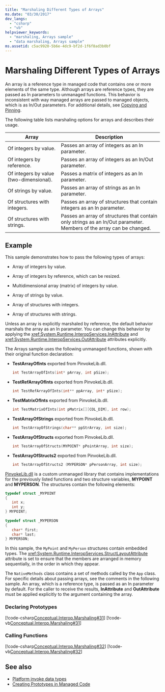 ```yaml
---
title: "Marshaling Different Types of Arrays"
ms.date: "03/30/2017"
dev_langs: 
  - "csharp"
  - "vb"
helpviewer_keywords: 
  - "marshaling, Arrays sample"
  - "data marshaling, Arrays sample"
ms.assetid: c5ac9920-5b6e-4dc9-bf2d-1f6f8ad3b0bf
---
```

# Marshaling Different Types of Arrays
An array is a reference type in managed code that contains one or more elements of the same type. Although arrays are reference types, they are passed as In parameters to unmanaged functions. This behavior is inconsistent with way managed arrays are passed to managed objects, which is as In/Out parameters. For additional details, see [Copying and Pinning](copying-and-pinning.md).  
  
 The following table lists marshaling options for arrays and describes their usage.  
  
|Array|Description|  
|-----------|-----------------|  
|Of integers by value.|Passes an array of integers as an In parameter.|  
|Of integers by reference.|Passes an array of integers as an In/Out parameter.|  
|Of integers by value (two-dimensional).|Passes a matrix of integers as an In parameter.|  
|Of strings by value.|Passes an array of strings as an In parameter.|  
|Of structures with integers.|Passes an array of structures that contain integers as an In parameter.|  
|Of structures with strings.|Passes an array of structures that contain only strings as an In/Out parameter. Members of the array can be changed.|  
  
## Example  
 This sample demonstrates how to pass the following types of arrays:  
  
- Array of integers by value.  
  
- Array of integers by reference, which can be resized.  
  
- Multidimensional array (matrix) of integers by value.  
  
- Array of strings by value.  
  
- Array of structures with integers.  
  
- Array of structures with strings.  
  
 Unless an array is explicitly marshaled by reference, the default behavior marshals the array as an In parameter. You can change this behavior by applying the <xref:System.Runtime.InteropServices.InAttribute> and <xref:System.Runtime.InteropServices.OutAttribute> attributes explicitly.  
  
 The Arrays sample uses the following unmanaged functions, shown with their original function declaration:  
  
- **TestArrayOfInts** exported from PinvokeLib.dll.  
  
    ```cpp
    int TestArrayOfInts(int* pArray, int pSize);  
    ```  
  
- **TestRefArrayOfInts** exported from PinvokeLib.dll.  
  
    ```cpp
    int TestRefArrayOfInts(int** ppArray, int* pSize);  
    ```  
  
- **TestMatrixOfInts** exported from PinvokeLib.dll.  
  
    ```cpp
    int TestMatrixOfInts(int pMatrix[][COL_DIM], int row);  
    ```  
  
- **TestArrayOfStrings** exported from PinvokeLib.dll.  
  
    ```cpp
    int TestArrayOfStrings(char** ppStrArray, int size);  
    ```  
  
- **TestArrayOfStructs** exported from PinvokeLib.dll.  
  
    ```cpp
    int TestArrayOfStructs(MYPOINT* pPointArray, int size);  
    ```  
  
- **TestArrayOfStructs2** exported from PinvokeLib.dll.  
  
    ```cpp
    int TestArrayOfStructs2 (MYPERSON* pPersonArray, int size);  
    ```  
  
 [PinvokeLib.dll](marshaling-data-with-platform-invoke.md#pinvokelibdll) is a custom unmanaged library that contains implementations for the previously listed functions and two structure variables, **MYPOINT** and **MYPERSON**. The structures contain the following elements:  
  
```cpp
typedef struct _MYPOINT  
{  
   int x;   
   int y;   
} MYPOINT;  
  
typedef struct _MYPERSON  
{  
   char* first;   
   char* last;   
} MYPERSON;  
```  
  
 In this sample, the `MyPoint` and `MyPerson` structures contain embedded types. The <xref:System.Runtime.InteropServices.StructLayoutAttribute> attribute is set to ensure that the members are arranged in memory sequentially, in the order in which they appear.  
  
 The `NativeMethods` class contains a set of methods called by the `App` class. For specific details about passing arrays, see the comments in the following sample. An array, which is a reference type, is passed as an In parameter by default. For the caller to receive the results, **InAttribute** and **OutAttribute** must be applied explicitly to the argument containing the array.  
  
### Declaring Prototypes  
 [!code-csharp[Conceptual.Interop.Marshaling#31](../../../samples/snippets/csharp/VS_Snippets_CLR/conceptual.interop.marshaling/cs/arrays.cs#31)]
 [!code-vb[Conceptual.Interop.Marshaling#31](../../../samples/snippets/visualbasic/VS_Snippets_CLR/conceptual.interop.marshaling/vb/arrays.vb#31)]  
  
### Calling Functions  
 [!code-csharp[Conceptual.Interop.Marshaling#32](../../../samples/snippets/csharp/VS_Snippets_CLR/conceptual.interop.marshaling/cs/arrays.cs#32)]
 [!code-vb[Conceptual.Interop.Marshaling#32](../../../samples/snippets/visualbasic/VS_Snippets_CLR/conceptual.interop.marshaling/vb/arrays.vb#32)]  
  
## See also

- [Platform invoke data types](marshaling-data-with-platform-invoke.md#platform-invoke-data-types)
- [Creating Prototypes in Managed Code](creating-prototypes-in-managed-code.md)
